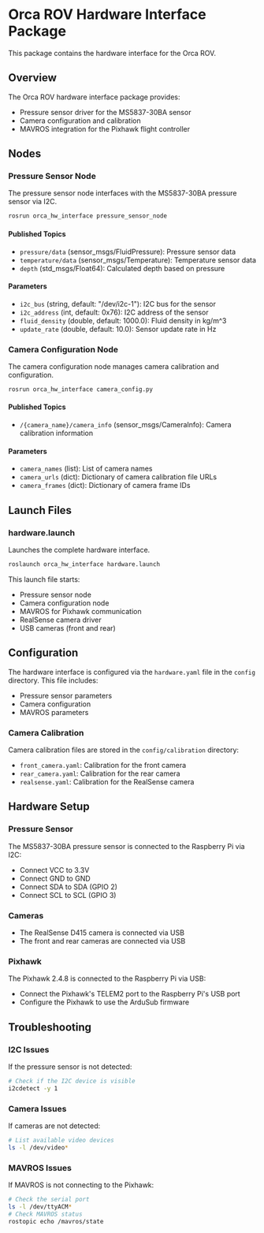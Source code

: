 # Orca ROV Hardware Interface Package

This package contains the hardware interface for the Orca ROV.

## Overview

The Orca ROV hardware interface package provides:
- Pressure sensor driver for the MS5837-30BA sensor
- Camera configuration and calibration
- MAVROS integration for the Pixhawk flight controller

## Nodes

### Pressure Sensor Node

The pressure sensor node interfaces with the MS5837-30BA pressure sensor via I2C.

```bash
rosrun orca_hw_interface pressure_sensor_node
```

#### Published Topics
- `pressure/data` (sensor_msgs/FluidPressure): Pressure sensor data
- `temperature/data` (sensor_msgs/Temperature): Temperature sensor data
- `depth` (std_msgs/Float64): Calculated depth based on pressure

#### Parameters
- `i2c_bus` (string, default: "/dev/i2c-1"): I2C bus for the sensor
- `i2c_address` (int, default: 0x76): I2C address of the sensor
- `fluid_density` (double, default: 1000.0): Fluid density in kg/m^3
- `update_rate` (double, default: 10.0): Sensor update rate in Hz

### Camera Configuration Node

The camera configuration node manages camera calibration and configuration.

```bash
rosrun orca_hw_interface camera_config.py
```

#### Published Topics
- `/{camera_name}/camera_info` (sensor_msgs/CameraInfo): Camera calibration information

#### Parameters
- `camera_names` (list): List of camera names
- `camera_urls` (dict): Dictionary of camera calibration file URLs
- `camera_frames` (dict): Dictionary of camera frame IDs

## Launch Files

### hardware.launch

Launches the complete hardware interface.

```bash
roslaunch orca_hw_interface hardware.launch
```

This launch file starts:
- Pressure sensor node
- Camera configuration node
- MAVROS for Pixhawk communication
- RealSense camera driver
- USB cameras (front and rear)

## Configuration

The hardware interface is configured via the `hardware.yaml` file in the `config` directory. This file includes:
- Pressure sensor parameters
- Camera configuration
- MAVROS parameters

### Camera Calibration

Camera calibration files are stored in the `config/calibration` directory:
- `front_camera.yaml`: Calibration for the front camera
- `rear_camera.yaml`: Calibration for the rear camera
- `realsense.yaml`: Calibration for the RealSense camera

## Hardware Setup

### Pressure Sensor

The MS5837-30BA pressure sensor is connected to the Raspberry Pi via I2C:
- Connect VCC to 3.3V
- Connect GND to GND
- Connect SDA to SDA (GPIO 2)
- Connect SCL to SCL (GPIO 3)

### Cameras

- The RealSense D415 camera is connected via USB
- The front and rear cameras are connected via USB

### Pixhawk

The Pixhawk 2.4.8 is connected to the Raspberry Pi via USB:
- Connect the Pixhawk's TELEM2 port to the Raspberry Pi's USB port
- Configure the Pixhawk to use the ArduSub firmware

## Troubleshooting

### I2C Issues

If the pressure sensor is not detected:
```bash
# Check if the I2C device is visible
i2cdetect -y 1
```

### Camera Issues

If cameras are not detected:
```bash
# List available video devices
ls -l /dev/video*
```

### MAVROS Issues

If MAVROS is not connecting to the Pixhawk:
```bash
# Check the serial port
ls -l /dev/ttyACM*
# Check MAVROS status
rostopic echo /mavros/state
```
